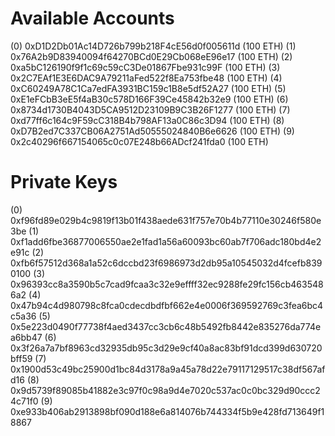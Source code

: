 Available Accounts
==================
(0) 0xD1D2Db01Ac14D726b799b218F4cE56d0f005611d (100 ETH)
(1) 0x76A2b9D83940094f64270BCd0E29Cb068eE96e17 (100 ETH)
(2) 0xa5bC126190f9f1c69c59cC3De01867Fbe931c99F (100 ETH)
(3) 0x2C7EAf1E3E6DAC9A79211aFed522f8Ea753fbe48 (100 ETH)
(4) 0xC60249A78C1Ca7edFA3931BC159c1B8e5df52A27 (100 ETH)
(5) 0xE1eFCbB3eE5f4aB30c578D166F39Ce45842b32e9 (100 ETH)
(6) 0x8734d1730B4043D5CA9512D23109B9C3B26F1277 (100 ETH)
(7) 0xd77ff6c164c9F59cC318B4b798AF13a0C86c3D94 (100 ETH)
(8) 0xD7B2ed7C337CB06A2751Ad50555024840B6e6626 (100 ETH)
(9) 0x2c40296f667154065c0c07E248b66ADcf241fda0 (100 ETH)

Private Keys
==================
(0) 0xf96fd89e029b4c9819f13b01f438aede631f757e70b4b77110e30246f580e3be
(1) 0xf1add6fbe36877006550ae2e1fad1a56a60093bc60ab7f706adc180bd4e2e91c
(2) 0xfb6f57512d368a1a52c6dccbd23f6986973d2db95a10545032d4fcefb8390100
(3) 0x96393cc8a3590b5c7cad9fcaa3c32e9effff32ec9288fe29fc156cb4635486a2
(4) 0x47b94c4d980798c8fca0cdecdbdfbf662e4e0006f369592769c3fea6bc4c5a36
(5) 0x5e223d0490f77738f4aed3437cc3cb6c48b5492fb8442e835276da774ea6bb47
(6) 0x3f26a7a7bf8963cd32935db95c3d29e9cf40a8ac83bf91dcd399d630720bff59
(7) 0x1900d53c49bc25900d1bc84d3178a9a45a78d22e79117129517c38df567afd16
(8) 0x9d5739f89085b41882e3c97f0c98a9d4e7020c537ac0c0bc329d90ccc24c71f0
(9) 0xe933b406ab2913898bf090d188e6a814076b744334f5b9e428fd713649f18867